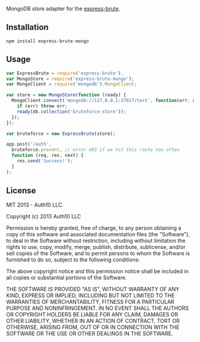 MongoDB store adapter for the [express-brute](https://github.com/AdamPflug/express-brute).

## Installation

~~~
npm install express-brute-mongo
~~~

## Usage

~~~javascript
var ExpressBrute = require('express-brute'),
var MongoStore = require('express-brute-mongo');
var MongoClient = require('mongodb').MongoClient;

var store = new MongoStore(function (ready) {
  MongoClient.connect('mongodb://127.0.0.1:27017/test', function(err, db) {
    if (err) throw err;
    ready(db.collection('bruteforce-store'));
  });
});

var bruteforce = new ExpressBrute(store);

app.post('/auth',
  bruteforce.prevent, // error 403 if we hit this route too often
  function (req, res, next) {
    res.send('Success!');
  }
);
~~~

## License

MIT 2013 - Auth10 LLC.

Copyright (c) 2013 Auth10 LLC

Permission is hereby granted, free of charge, to any person obtaining a copy
of this software and associated documentation files (the "Software"), to deal
in the Software without restriction, including without limitation the rights
to use, copy, modify, merge, publish, distribute, sublicense, and/or sell
copies of the Software, and to permit persons to whom the Software is
furnished to do so, subject to the following conditions:

The above copyright notice and this permission notice shall be included in
all copies or substantial portions of the Software.

THE SOFTWARE IS PROVIDED "AS IS", WITHOUT WARRANTY OF ANY KIND, EXPRESS OR
IMPLIED, INCLUDING BUT NOT LIMITED TO THE WARRANTIES OF MERCHANTABILITY,
FITNESS FOR A PARTICULAR PURPOSE AND NONINFRINGEMENT. IN NO EVENT SHALL THE
AUTHORS OR COPYRIGHT HOLDERS BE LIABLE FOR ANY CLAIM, DAMAGES OR OTHER
LIABILITY, WHETHER IN AN ACTION OF CONTRACT, TORT OR OTHERWISE, ARISING FROM,
OUT OF OR IN CONNECTION WITH THE SOFTWARE OR THE USE OR OTHER DEALINGS IN
THE SOFTWARE.